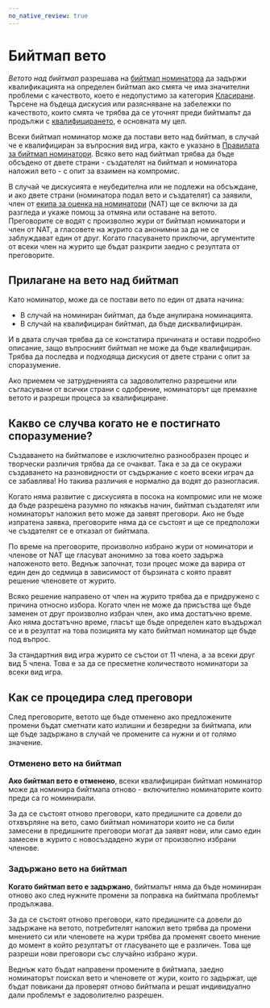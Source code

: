 ```yaml
---
no_native_review: true
---
```


# Бийтмап вето

*Ветото над бийтмап* разрешава на [бийтмап номинатора](/wiki/People/Beatmap_Nominators) да задържи квалификацията на определен бийтмап ако смята че има значителни проблеми с качеството, което е недопустимо за категория [Класирани](/wiki/Beatmap/Category#ranked). Търсене на бъдеща дискусия или разясняване на забележки по качеството, които смята че трябва да се уточнят преди бийтмапът да продължи с [квалифицирането](/wiki/Beatmap_ranking_procedure#qualification), е основната му цел.

Всеки бийтмап номинатор може да постави вето над бийтмап, в случай че е квалифициран за въпросния вид игра, както е указано в [Правилата за бийтмап номинатори](/wiki/People/Beatmap_Nominators/Rules). Всяко вето над бийтмап трябва да бъде обсъдено от двете страни - създателят на бийтмап и номинатора наложил вето - с опит за взаимен на компромис.

В случай че дискусията е неубедителна или не подлежи на обсъждане, и ако двете страни (номинатора подал вето и създателят) са заявили, член от [екипа за оценка на номинатори](/wiki/People/Nomination_Assessment_Team) (NAT) ще се включи за да разгледа и укаже помощ за отмяна или оставане на ветото. Преговорите се водят с произволно жури от бийтмап номинатори и член от NAT, а гласовете на журито са анонимни за да не се заблуждават един от друг. Когато гласуването приключи, аргументите от всеки член на журито ще бъдат разкрити заедно с резултата от преговорите.

## Прилагане на вето над бийтмап

Като номинатор, може да се постави вето по един от двата начина:

- В случай на номиниран бийтмап, да бъде анулирана номинацията.
- В случай на квалифициран бийтмап, да бъде дисквалифициран.

И в двата случая трябва да се констатира причината и остави подробно описание, защо въпросният бийтмап не може да бъде квалифициран. Трябва да последва и подходяща дискусия от двете страни с опит за споразумение.

Ако приемем че затрудненията са задоволително разрешени или съгласувани от всички страни с одобрение, номинаторът ще премахне ветото и разреши процеса за квалифициране.

## Какво се случва когато не е постигнато споразумение?

Създаването на бийтмапове е изключително разнообразен процес и творчески различия трябва да се очакват. Така е за да се окуражи създаването на разновидности от съдържание с което всеки играч да се забавлява! Но такива различия е нормално да водят до разногласия.

Когато няма развитие с дискусията в посока на компромис или не може да бъде разрешена разумно по някакъв начин, бийтмап създателят или номинаторът наложил вето може да заявят преговори. Ако не бъде изпратена заявка, преговорите няма да се състоят и ще се предположи че създателят се е отказал от бийтмапа.

По време на преговорите, произволно избрано жури от номинатори и членове от NAT ще гласуват анонимно за това което задържа наложеното вето. Веднъж започнат, този процес може да варира от един ден до седмица в зависимост от бързината с която правят решение членовете от журито.

Всяко решение направено от член на журито трябва да е придружено с причина относно избора. Когато член не може да присъства ще бъде заменен от друг произволно избран член, ако има достатъчно време. Ако няма достатъчно време, гласът ще бъде определен като въздържал се и в резултат на това позицията му като бийтмап номинатор ще бъде под въпрос.

За стандартния вид игра журито се състои от 11 члена, а за всеки друг вид 5 члена. Това е за да се пресметне количеството номинатори за всеки вид игра.

## Как се процедира след преговори

След преговорите, ветото ще бъде отменено ако предложените промени бъдат сметнати като излишни и безвредни за бийтмапа, или ще бъде задържано в случай че промените са нужни и от голямо значение.

### Отменено вето на бийтмап

**Ако бийтмап вето е отменено**, всеки квалифициран бийтмап номинатор може да номинира бийтмапа отново - включително номинаторите които преди са го номинирали.

За да се състоят отново преговори, като предишните са довели до отхвърляне на вето, само бийтмап номинатори които не са били замесени в предишните преговори могат да заявят нови, или само един замесен в журито с новосъздадено жури от произволно избрани членове.

### Задържано вето на бийтмап

**Когато бийтмап вето е задържано**, бийтмапът няма да бъде номиниран отново ако след нужните промени за поправка на бийтмапа проблемът продължава.

За да се състоят отново преговори, като предишните са довели до задържане на ветото, потребителят наложил вето трябва да промени мнението си или членовете на жури трябва да променят своето мнение до момент в който резултатът от гласуването ще е различен. Това ще разреши нови преговори със случайно избрано жури.

Веднъж като бъдат направени промените в бийтмапа, заедно номинаторът поискал вето и членовете от жури, които го задържат, ще бъдат повикани да проверят отново бийтмапа и решат индивидуално дали проблемът е задоволително разрешен.
